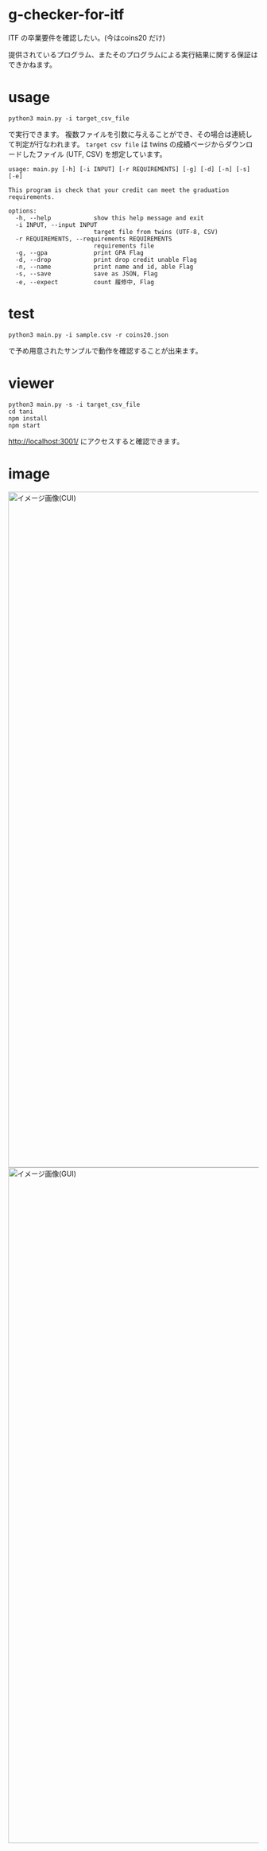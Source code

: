# g-checker-for-itf
ITF の卒業要件を確認したい。(今はcoins20 だけ)

提供されているプログラム、またそのプログラムによる実行結果に関する保証はできかねます。


# usage

```
python3 main.py -i target_csv_file
```

で実行できます。
複数ファイルを引数に与えることができ、その場合は連続して判定が行なわれます。
`target csv file` は twins の成績ページからダウンロードしたファイル (UTF, CSV) を想定しています。

```
usage: main.py [-h] [-i INPUT] [-r REQUIREMENTS] [-g] [-d] [-n] [-s] [-e]

This program is check that your credit can meet the graduation requirements.

options:
  -h, --help            show this help message and exit
  -i INPUT, --input INPUT
                        target file from twins (UTF-8, CSV)
  -r REQUIREMENTS, --requirements REQUIREMENTS
                        requirements file
  -g, --gpa             print GPA Flag
  -d, --drop            print drop credit unable Flag
  -n, --name            print name and id, able Flag
  -s, --save            save as JSON, Flag
  -e, --expect          count 履修中, Flag
```

# test 

```
python3 main.py -i sample.csv -r coins20.json
```


で予め用意されたサンプルで動作を確認することが出来ます。

# viewer

```
python3 main.py -s -i target_csv_file
cd tani
npm install
npm start
```

[http://localhost:3001/](http://localhost:3001/) にアクセスすると確認できます。

# image

<img width="1358" alt="イメージ画像(CUI)" src="https://user-images.githubusercontent.com/65126083/151887795-b8b7bca4-b8bc-4822-ad60-e7e721b23805.png">
<img width="1358" alt="イメージ画像(GUI)" src="https://user-images.githubusercontent.com/65126083/151988273-44ae9485-3358-4e93-b28f-7686ae65fef5.png">

